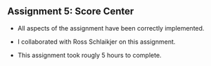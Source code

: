 Assignment 5: Score Center
--------------------------

+ All aspects of the assignment have been correctly implemented.

+ I collaborated with Ross Schlaikjer on this assignment.
 
+ This assignment took rougly 5 hours to complete.